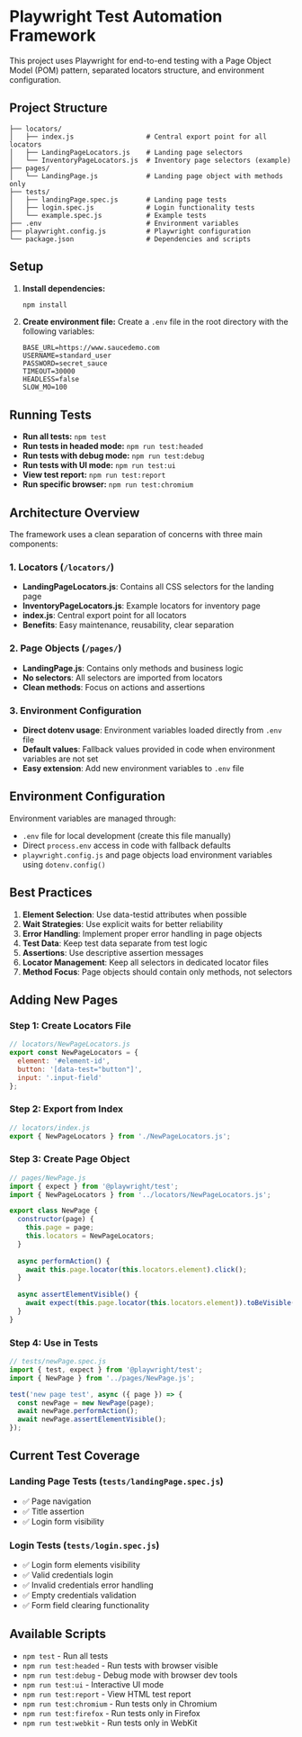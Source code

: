 # Playwright Test Automation Framework

This project uses Playwright for end-to-end testing with a Page Object Model (POM) pattern, separated locators structure, and environment configuration.

## Project Structure

```
├── locators/
│   ├── index.js                  # Central export point for all locators
│   ├── LandingPageLocators.js    # Landing page selectors
│   └── InventoryPageLocators.js  # Inventory page selectors (example)
├── pages/
│   └── LandingPage.js            # Landing page object with methods only
├── tests/
│   ├── landingPage.spec.js       # Landing page tests
│   ├── login.spec.js             # Login functionality tests
│   └── example.spec.js           # Example tests
├── .env                          # Environment variables
├── playwright.config.js          # Playwright configuration
└── package.json                  # Dependencies and scripts
```

## Setup

1. **Install dependencies:**
   ```bash
   npm install
   ```

2. **Create environment file:**
   Create a `.env` file in the root directory with the following variables:
   ```env
   BASE_URL=https://www.saucedemo.com
   USERNAME=standard_user
   PASSWORD=secret_sauce
   TIMEOUT=30000
   HEADLESS=false
   SLOW_MO=100
   ```

## Running Tests

- **Run all tests:** `npm test`
- **Run tests in headed mode:** `npm run test:headed`
- **Run tests with debug mode:** `npm run test:debug`
- **Run tests with UI mode:** `npm run test:ui`
- **View test report:** `npm run test:report`
- **Run specific browser:** `npm run test:chromium`

## Architecture Overview

The framework uses a clean separation of concerns with three main components:

### 1. **Locators** (`/locators/`)
- **LandingPageLocators.js**: Contains all CSS selectors for the landing page
- **InventoryPageLocators.js**: Example locators for inventory page
- **index.js**: Central export point for all locators
- **Benefits**: Easy maintenance, reusability, clear separation

### 2. **Page Objects** (`/pages/`)
- **LandingPage.js**: Contains only methods and business logic
- **No selectors**: All selectors are imported from locators
- **Clean methods**: Focus on actions and assertions

### 3. **Environment Configuration**
- **Direct dotenv usage**: Environment variables loaded directly from `.env` file
- **Default values**: Fallback values provided in code when environment variables are not set
- **Easy extension**: Add new environment variables to `.env` file

## Environment Configuration

Environment variables are managed through:
- `.env` file for local development (create this file manually)
- Direct `process.env` access in code with fallback defaults
- `playwright.config.js` and page objects load environment variables using `dotenv.config()`

## Best Practices

1. **Element Selection**: Use data-testid attributes when possible
2. **Wait Strategies**: Use explicit waits for better reliability
3. **Error Handling**: Implement proper error handling in page objects
4. **Test Data**: Keep test data separate from test logic
5. **Assertions**: Use descriptive assertion messages
6. **Locator Management**: Keep all selectors in dedicated locator files
7. **Method Focus**: Page objects should contain only methods, not selectors

## Adding New Pages

### Step 1: Create Locators File
```javascript
// locators/NewPageLocators.js
export const NewPageLocators = {
  element: '#element-id',
  button: '[data-test="button"]',
  input: '.input-field'
};
```

### Step 2: Export from Index
```javascript
// locators/index.js
export { NewPageLocators } from './NewPageLocators.js';
```

### Step 3: Create Page Object
```javascript
// pages/NewPage.js
import { expect } from '@playwright/test';
import { NewPageLocators } from '../locators/NewPageLocators.js';

export class NewPage {
  constructor(page) {
    this.page = page;
    this.locators = NewPageLocators;
  }
  
  async performAction() {
    await this.page.locator(this.locators.element).click();
  }
  
  async assertElementVisible() {
    await expect(this.page.locator(this.locators.element)).toBeVisible();
  }
}
```

### Step 4: Use in Tests
```javascript
// tests/newPage.spec.js
import { test, expect } from '@playwright/test';
import { NewPage } from '../pages/NewPage.js';

test('new page test', async ({ page }) => {
  const newPage = new NewPage(page);
  await newPage.performAction();
  await newPage.assertElementVisible();
});
```

## Current Test Coverage

### Landing Page Tests (`tests/landingPage.spec.js`)
- ✅ Page navigation
- ✅ Title assertion
- ✅ Login form visibility

### Login Tests (`tests/login.spec.js`)
- ✅ Login form elements visibility
- ✅ Valid credentials login
- ✅ Invalid credentials error handling
- ✅ Empty credentials validation
- ✅ Form field clearing functionality

## Available Scripts

- `npm test` - Run all tests
- `npm run test:headed` - Run tests with browser visible
- `npm run test:debug` - Debug mode with browser dev tools
- `npm run test:ui` - Interactive UI mode
- `npm run test:report` - View HTML test report
- `npm run test:chromium` - Run tests only in Chromium
- `npm run test:firefox` - Run tests only in Firefox
- `npm run test:webkit` - Run tests only in WebKit
